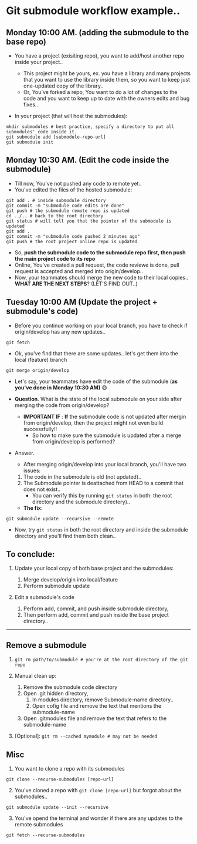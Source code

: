 # Git submodule workflow example..

## Monday 10:00 AM. (adding the submodule to the base repo)

- You have a project (exisiting repo), you want to add/host another repo inside your project.. 
    - This project might be yours, ex. you have a library and many projects that you want to use the library inside them, so you want to keep just one-updated copy of the library..
    - Or, You've forked a repo, You want to do a lot of changes to the code and you want to keep up to date with the owners edits and bug fixes..

- In your project (that will host the submodules):

```
mkdir submodules # best practice, specify a directory to put all submodules' code inside it.
git submodule add [submodule-repo-url]
git submodule init
```

## Monday 10:30 AM. (Edit the code inside the submodule)

- Till now, You've not pushed any code to remote yet..
- You've edited the files of the hosted submodule:

```
git add . # inside submodule directory
git commit -m "submodule code edits are done"
git push # the submodule remote repo is updated
cd ../.. # back to the root directory
git status # will tell you that the pointer of the submodule is updated
git add .
git commit -m "submodule code pushed 2 minutes ago"
git push # the root project online repo is updated
```


- So, **push the submodule code to the submodule repo first, then push the main project code to its repo**
- Online, You've created a pull request, the code reviewe is done, pull request is accepted and merged into origin/develop.. 
- Now, your teammates should merge the new code to their local copies.. **WHAT ARE THE NEXT STEPS**? (LET'S FIND OUT..)

## Tuesday 10:00 AM (Update the project + submodule's code)

- Before you continue working on your local branch, you have to check if origin/develop has any new updates.. 

```
git fetch
```

- Ok, you've find that there are some updates.. let's get them into the local (feature) branch

```
git merge origin/develop
```

- Let's say, your teammates have edit the code of the submodule (**as you've done in Monday 10:30 AM)** :smile:
- **Question**. What is the state of the local submodule on your side after merging the code from origin/develop?
    - **IMPORTANT IF** : **If** the submodule code is not updated after mergin from origin/develop, then the project might not even build successfully!!
        - So how to make sure the submodule is updated after a merge from origin/develop is performed?

- Answer. 
    - After merging origin/develop into your local branch, you'll have two issues: 
    1. The code in the submodule is old (not updated)..
    2. The Submodule pointer is deattached from HEAD to a commit that does not exist..
        - You can verify this by running `git status` in both: the root directory and the submodule directory).. 

    - **The fix**:

```
git submodule update --recursive --remote 
```

- Now, try `git status` in both the root directory and inside the submodule directory and you'll find them both clean..


## To conclude:

1. Update your local copy of both base project and the submodules: 
   1. Merge develop/origin into local/feature
   2. Perform submodule update
  
2. Edit a submodule's code
    1. Perform add, commit, and push inside submodule directory, 
    2. Then perform add, commit and push inside the base project directory..

---

## Remove a submodule

1. `git rm path/to/submodule # you're at the root directory of the git repo`

2. Manual clean up:
    1. Remove the submodule code directory
    2. Open .git hidden directory, 
        1. In modules directory, remove Submodule-name directory..
        2. Open cofig file and remove the text that mentions the submodule-name
    3. Open .gitmodules file and remove the text that refers to the submodule-name

3. [Optional]: `git rm --cached mymodule # may not be needed`


## Misc

1. You want to clone a repo with its submodules

```
git clone --recurse-submodules [repo-url]
```

2. You've cloned a repo with `git clone [repo-url]` but forgot about the submodules..

```
git submodule update --init --recursive
```

3. You've opend the terminal and wonder if there are any updates to the remote submodules 

```
git fetch --recurse-submodules
```
